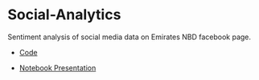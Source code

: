 # Social-Analytics

Sentiment analysis of social media data on Emirates NBD facebook page.

* [Code](https://github.com/romiebanerjee/Social-Analytics/blob/master/code.py)

* [Notebook Presentation](https://romiebanerjee.github.io/ENBD_facebook_sentiment_analysis.html)
